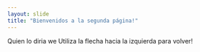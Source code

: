 ```yaml
---
layout: slide
title: "Bienvenidos a la segunda página!"
---
```

Quien lo diria we
Utiliza la flecha hacia la izquierda para volver!
